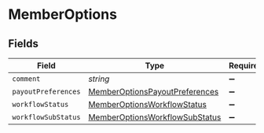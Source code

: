 # MemberOptions


## Fields

| Field                                                                                   | Type                                                                                    | Required                                                                                | Description                                                                             |
| --------------------------------------------------------------------------------------- | --------------------------------------------------------------------------------------- | --------------------------------------------------------------------------------------- | --------------------------------------------------------------------------------------- |
| `comment`                                                                               | *string*                                                                                | :heavy_minus_sign:                                                                      | N/A                                                                                     |
| `payoutPreferences`                                                                     | [MemberOptionsPayoutPreferences](../../models/shared/memberoptionspayoutpreferences.md) | :heavy_minus_sign:                                                                      | N/A                                                                                     |
| `workflowStatus`                                                                        | [MemberOptionsWorkflowStatus](../../models/shared/memberoptionsworkflowstatus.md)       | :heavy_minus_sign:                                                                      | N/A                                                                                     |
| `workflowSubStatus`                                                                     | [MemberOptionsWorkflowSubStatus](../../models/shared/memberoptionsworkflowsubstatus.md) | :heavy_minus_sign:                                                                      | N/A                                                                                     |